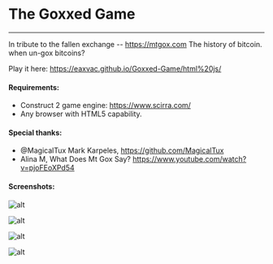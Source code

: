 The Goxxed Game
================================
----------------
In tribute to the fallen exchange -- https://mtgox.com 
The history of bitcoin.
when un-gox bitcoins? 

Play it here: https://eaxvac.github.io/Goxxed-Game/html%20js/ 

#### Requirements:
 - Construct 2 game engine: https://www.scirra.com/
 - Any browser with HTML5 capability.
 
#### Special thanks:
 - @MagicalTux Mark Karpeles, https://github.com/MagicalTux 
 - Alina M, What Does Mt Gox Say?  https://www.youtube.com/watch?v=pjoFEoXPd54 


#### Screenshots: 
![alt](https://i.imgur.com/NDxrw4P.png)

![alt](https://i.imgur.com/yt9vQgM.png)

![alt](https://i.imgur.com/NNkdqyt.png)

![alt](https://i.imgur.com/814ugOA.jpg)
